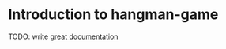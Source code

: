 # Introduction to hangman-game

TODO: write [great documentation](http://jacobian.org/writing/what-to-write/)
